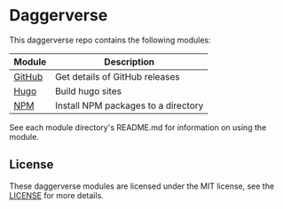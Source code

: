 # Daggerverse

This daggerverse repo contains the following modules:

| Module             | Description                         |
|--------------------|-------------------------------------|
| [GitHub](./github) | Get details of GitHub releases      |
| [Hugo](./hugo)     | Build hugo sites                    |
| [NPM](./npm)       | Install NPM packages to a directory |

See each module directory's README.md for information on using the module.

## License

These daggerverse modules are licensed under the MIT license, see the
[LICENSE](./LICENSE) for more details.
